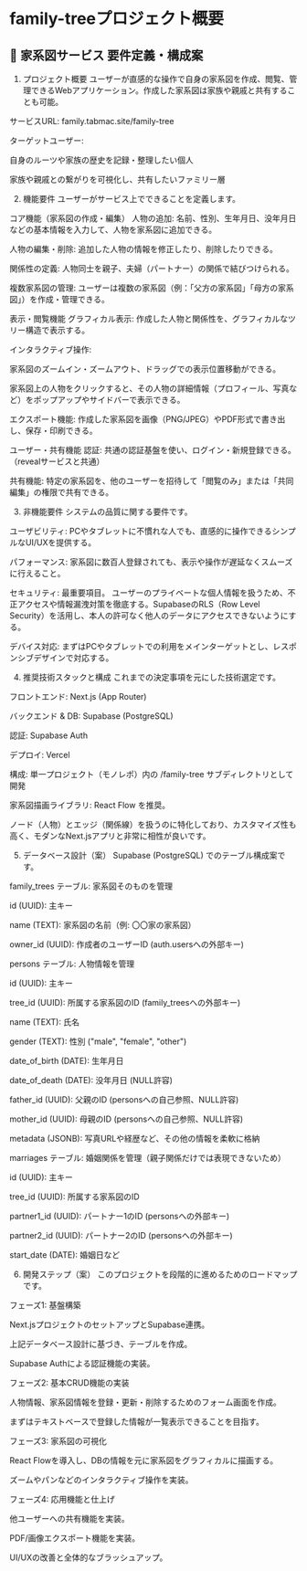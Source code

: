 # family-treeプロジェクト概要

## 📄 家系図サービス 要件定義・構成案
1. プロジェクト概要
ユーザーが直感的な操作で自身の家系図を作成、閲覧、管理できるWebアプリケーション。作成した家系図は家族や親戚と共有することも可能。

サービスURL: family.tabmac.site/family-tree

ターゲットユーザー:

自身のルーツや家族の歴史を記録・整理したい個人

家族や親戚との繋がりを可視化し、共有したいファミリー層

2. 機能要件
ユーザーがサービス上でできることを定義します。

コア機能（家系図の作成・編集）
人物の追加: 名前、性別、生年月日、没年月日などの基本情報を入力して、人物を家系図に追加できる。

人物の編集・削除: 追加した人物の情報を修正したり、削除したりできる。

関係性の定義: 人物同士を親子、夫婦（パートナー）の関係で結びつけられる。

複数家系図の管理: ユーザーは複数の家系図（例：「父方の家系図」「母方の家系図」）を作成・管理できる。

表示・閲覧機能
グラフィカル表示: 作成した人物と関係性を、グラフィカルなツリー構造で表示する。

インタラクティブ操作:

家系図のズームイン・ズームアウト、ドラッグでの表示位置移動ができる。

家系図上の人物をクリックすると、その人物の詳細情報（プロフィール、写真など）をポップアップやサイドバーで表示できる。

エクスポート機能: 作成した家系図を画像（PNG/JPEG）やPDF形式で書き出し、保存・印刷できる。

ユーザー・共有機能
認証: 共通の認証基盤を使い、ログイン・新規登録できる。（revealサービスと共通）

共有機能: 特定の家系図を、他のユーザーを招待して「閲覧のみ」または「共同編集」の権限で共有できる。

3. 非機能要件
システムの品質に関する要件です。

ユーザビリティ: PCやタブレットに不慣れな人でも、直感的に操作できるシンプルなUI/UXを提供する。

パフォーマンス: 家系図に数百人登録されても、表示や操作が遅延なくスムーズに行えること。

セキュリティ: 最重要項目。 ユーザーのプライベートな個人情報を扱うため、不正アクセスや情報漏洩対策を徹底する。SupabaseのRLS（Row Level Security）を活用し、本人の許可なく他人のデータにアクセスできないようにする。

デバイス対応: まずはPCやタブレットでの利用をメインターゲットとし、レスポンシブデザインで対応する。

4. 推奨技術スタックと構成
これまでの決定事項を元にした技術選定です。

フロントエンド: Next.js (App Router)

バックエンド & DB: Supabase (PostgreSQL)

認証: Supabase Auth

デプロイ: Vercel

構成: 単一プロジェクト（モノレポ）内の /family-tree サブディレクトリとして開発

家系図描画ライブラリ: React Flow を推奨。

ノード（人物）とエッジ（関係線）を扱うのに特化しており、カスタマイズ性も高く、モダンなNext.jsアプリと非常に相性が良いです。

5. データベース設計（案）
Supabase (PostgreSQL) でのテーブル構成案です。

family_trees テーブル: 家系図そのものを管理

id (UUID): 主キー

name (TEXT): 家系図の名前（例: 〇〇家の家系図）

owner_id (UUID): 作成者のユーザーID (auth.usersへの外部キー)

persons テーブル: 人物情報を管理

id (UUID): 主キー

tree_id (UUID): 所属する家系図のID (family_treesへの外部キー)

name (TEXT): 氏名

gender (TEXT): 性別 ("male", "female", "other")

date_of_birth (DATE): 生年月日

date_of_death (DATE): 没年月日 (NULL許容)

father_id (UUID): 父親のID (personsへの自己参照、NULL許容)

mother_id (UUID): 母親のID (personsへの自己参照、NULL許容)

metadata (JSONB): 写真URLや経歴など、その他の情報を柔軟に格納

marriages テーブル: 婚姻関係を管理（親子関係だけでは表現できないため）

id (UUID): 主キー

tree_id (UUID): 所属する家系図のID

partner1_id (UUID): パートナー1のID (personsへの外部キー)

partner2_id (UUID): パートナー2のID (personsへの外部キー)

start_date (DATE): 婚姻日など

6. 開発ステップ（案）
このプロジェクトを段階的に進めるためのロードマップです。

フェーズ1: 基盤構築

Next.jsプロジェクトのセットアップとSupabase連携。

上記データベース設計に基づき、テーブルを作成。

Supabase Authによる認証機能の実装。

フェーズ2: 基本CRUD機能の実装

人物情報、家系図情報を登録・更新・削除するためのフォーム画面を作成。

まずはテキストベースで登録した情報が一覧表示できることを目指す。

フェーズ3: 家系図の可視化

React Flowを導入し、DBの情報を元に家系図をグラフィカルに描画する。

ズームやパンなどのインタラクティブ操作を実装。

フェーズ4: 応用機能と仕上げ

他ユーザーへの共有機能を実装。

PDF/画像エクスポート機能を実装。

UI/UXの改善と全体的なブラッシュアップ。

